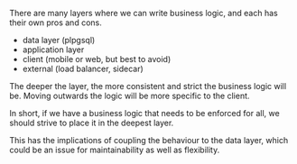 There are many layers where we can write business logic, and each has their own pros and cons.

- data layer (plpgsql)
- application layer
- client (mobile or web, but best to avoid)
- external (load balancer, sidecar)


The deeper the layer, the more consistent and strict the business logic will be. Moving outwards the logic will be more specific to the client. 

In short, if we have a business logic that needs to be enforced for all, we should strive to place it in the deepest layer. 

This has the implications of coupling the behaviour to the data layer, which could be an issue for maintainability as well as flexibility.
